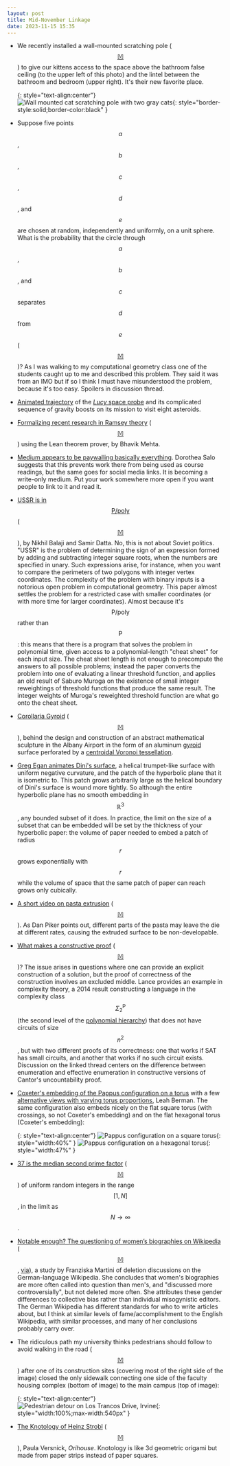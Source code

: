 ```yaml
---
layout: post
title: Mid-November Linkage
date: 2023-11-15 15:35
---
```

* We recently installed a wall-mounted scratching pole <span style="white-space:nowrap">([$$\mathbb{M}$$](https://mathstodon.xyz/@11011110/111338286668587548))</span> to give our kittens access to the space above the bathroom false ceiling (to the upper left of this photo) and the lintel between the bathroom and bedroom (upper right). It's their new favorite place.

  {: style="text-align:center"}
  ![Wall mounted cat scratching pole with two gray cats](https://www.ics.uci.edu/~eppstein/pix/catpole/CatPole-m.jpg){: style="border-style:solid;border-color:black" }

* Suppose five points <span style="white-space:nowrap">$$a$$,</span> <span style="white-space:nowrap">$$b$$,</span> <span style="white-space:nowrap">$$c$$,</span> <span style="white-space:nowrap">$$d$$,</span> <span style="white-space:nowrap">and $$e$$</span> are chosen at random, independently and uniformly, on a unit sphere. What is the probability that the circle through <span style="white-space:nowrap">$$a$$,</span> <span style="white-space:nowrap">$$b$$,</span> and <span style="white-space:nowrap">$$c$$</span> separates $$d$$ <span style="white-space:nowrap">from $$e$$</span> <span style="white-space:nowrap">([$$\mathbb{M}$$](https://mathstodon.xyz/@11011110/111343563474819640))?</span> As I was walking to my computational geometry class one of the students caught up to me and described this problem. They said it was from an IMO but if so I think I must have misunderstood the problem, because it's too easy. Spoilers in discussion thread.

* [Animated trajectory](https://mathstodon.xyz/@johncarlosbaez/111345999392686649) of the [_Lucy_ space probe](https://en.wikipedia.org/wiki/Lucy_(spacecraft)) and its complicated sequence of gravity boosts on its mission to visit eight asteroids.

* [Formalizing recent research in Ramsey theory](https://xenaproject.wordpress.com/2023/11/04/formalising-modern-research-mathematics-in-real-time/) <span style="white-space:nowrap">([$$\mathbb{M}$$](https://mathstodon.xyz/@xenaproject/111354401334666771))</span> using the Lean theorem prover, by Bhavik Mehta.

* [Medium appears to be paywalling basically everything](https://mathstodon.xyz/@dsalo@digipres.club/111307847375125771). Dorothea Salo suggests that this prevents work there from being used as course readings, but the same goes for social media links. It is becoming a write-only medium. Put your work somewhere more open if you want people to link to it and read it.

* [USSR is in $$\mathsf{P/poly}$$](https://eccc.weizmann.ac.il/report/2023/163/) <span style="white-space:nowrap">([$$\mathbb{M}$$](https://mathstodon.xyz/@11011110/111366936649272936)),</span> by Nikhil Balaji and Samir Datta. No, this is not about Soviet politics. "USSR" is the problem of determining the sign of an expression formed by adding and subtracting integer square roots, when the numbers are specified in unary. Such expressions arise, for instance, when you want to compare the perimeters of two polygons with integer vertex coordinates. The complexity of the problem with binary inputs is a notorious open problem in computational geometry. This paper almost settles the problem for a restricted case with smaller coordinates (or with more time for larger coordinates). Almost because it's $$\mathsf{P/poly}$$ rather <span style="white-space:nowrap">than $$\mathsf{P}$$:</span> this means that there is a program that solves the problem in polynomial time, given access to a polynomial-length "cheat sheet" for each input size. The cheat sheet length is not enough to precompute the answers to all possible problems; instead the paper converts the problem into one of evaluating a linear threshold function, and applies an old result of Saburo Muroga on the existence of small integer reweightings of threshold functions that produce the same result. The integer weights of Muroga's reweighted threshold function are what go onto the cheat sheet.

* [Corollaria Gyroid](https://n-e-r-v-o-u-s.com/blog/?p=9386) <span style="white-space:nowrap">([$$\mathbb{M}$$](https://mathstodon.xyz/@nervous_jessica@mastodon.social/111262514994450519)),</span> behind the design and construction of an abstract mathematical sculpture in the Albany Airport in the form of an aluminum [gyroid](https://en.wikipedia.org/wiki/Gyroid) surface perforated by a [centroidal Voronoi tessellation](https://en.wikipedia.org/wiki/Centroidal_Voronoi_tessellation).

* [Greg Egan animates Dini's surface](https://mathstodon.xyz/@gregeganSF/111375366141913928), a helical trumpet-like surface with uniform negative curvature, and the patch of the hyperbolic plane that it is isometric to. This patch grows arbitrarily large as the helical boundary of Dini's surface is wound more tightly. So although the entire hyperbolic plane has no smooth embedding <span style="white-space:nowrap">in $$\mathbb{R}^3$$,</span> any bounded subset of it does. In practice, the limit on the size of a subset that can be embedded will be set by the thickness of your hyperbolic paper: the volume of paper needed to embed a patch of radius $$r$$ grows exponentially <span style="white-space:nowrap">with $$r$$</span> while the volume of space that the same patch of paper can reach grows only cubically.

* [A short video on pasta extrusion](https://youtube.com/shorts/aG5n_lXuo2E) <span style="white-space:nowrap">([$$\mathbb{M}$$](https://mathstodon.xyz/@Danpiker/111364683843976780)).</span> As Dan Piker points out, different parts of the pasta may leave the die at different rates, causing the extruded surface to be non-developable.

* [What makes a constructive proof](https://blog.computationalcomplexity.org/2023/08/what-makes-constructive-proof.html) <span style="white-space:nowrap">([$$\mathbb{M}$$](https://mathstodon.xyz/@11011110/111388715397955347))?</span> The issue arises in questions where one can provide an explicit construction of a solution, but the proof of correctness of the construction involves an excluded middle. Lance provides an example in complexity theory, a 2014 result constructing a language in the complexity class <span style="white-space:nowrap">$$\Sigma_2^{\mathsf{P}}$$</span> (the second level of the [polynomial hierarchy](https://en.wikipedia.org/wiki/Polynomial_hierarchy)) that does not have circuits of <span style="white-space:nowrap">size $$n^2$$,</span> but with two different proofs of its correctness: one that works if SAT has small circuits, and another that works if no such circuit exists. Discussion on the linked thread centers on the difference between enumeration and effective enumeration in constructive versions of Cantor's uncountability proof.

* [Coxeter's embedding of the Pappus configuration on a torus](https://mathstodon.xyz/@leahwrenn@alaskan.social/111389592979298861) with a few [alternative views with varying torus proportions](https://mathstodon.xyz/@leahwrenn@alaskan.social/111398871002106753), Leah Berman. The same configuration also embeds nicely on the flat square torus (with crossings, so not Coxeter's embedding) and on the flat hexagonal torus (Coxeter's embedding):

  {: style="text-align:center"}
  ![Pappus configuration on a square torus]({{site.baseurl}}/assets/2023/pappus-square-torus.svg){: style="width:40%" } ![Pappus configuration on a hexagonal torus]({{site.baseurl}}/assets/2023/pappus-hex-torus.svg){: style="width:47%" }

* [37 is the median second prime factor](https://grossack.site/2023/11/08/37-median) <span style="white-space:nowrap">([$$\mathbb{M}$$](https://mathstodon.xyz/@hallasurvivor@sunny.garden/111376331380849265))</span> of uniform random integers in the <span style="white-space:nowrap">range $$[1,N]$$,</span> in the limit <span style="white-space:nowrap">as $$N\to\infty$$.</span>

* [Notable enough? The questioning of women’s biographies on Wikipedia](https://doi.org/10.1080/14680777.2023.2266585) <span style="white-space:nowrap">([$$\mathbb{M}$$](https://mathstodon.xyz/@11011110/111405633434687656),</span> [via](https://en.wikipedia.org/wiki/Wikipedia_talk:WikiProject_Women_in_Red)), a study by Franziska Martini of deletion discussions on the German-language Wikipedia. She concludes that women's biographies are more often called into question than men's, and "discussed more controversially", but not deleted more often. She attributes these gender differences to collective bias rather than individual misogynistic editors. The German Wikipedia has different standards for who to write articles about, but I think at similar levels of fame/accomplishment to the English Wikipedia, with similar processes, and many of her conclusions probably carry over.

* The ridiculous path my university thinks pedestrians should follow to avoid walking in the road <span style="white-space:nowrap">([$$\mathbb{M}$$](https://mathstodon.xyz/@11011110/111411440242206152))</span> after one of its construction sites (covering most of the right side of the image) closed the only sidewalk connecting one side of the faculty housing complex (bottom of image) to the main campus (top of image):

  {: style="text-align:center"}
  ![Pedestrian detour on Los Trancos Drive, Irvine]({{site.baseurl}}/assets/2023/ped-detour.jpg){: style="width:100%;max-width:540px" }
  
* [The Knotology of Heinz Strobl](http://www.orihouse.com/until2012/knotology.html) <span style="white-space:nowrap">([$$\mathbb{M}$$](https://mathstodon.xyz/@oschene@mastodon.social/111411454351664933)),</span> Paula Versnick, _Orihouse_. Knotology is like 3d geometric origami but made from paper strips instead of paper squares.